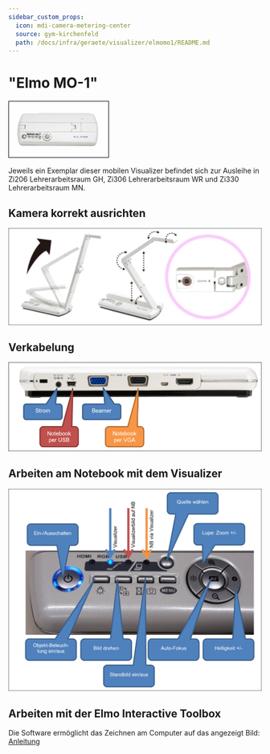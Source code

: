 ```yaml
---
sidebar_custom_props:
  icon: mdi-camera-metering-center
  source: gym-kirchenfeld
  path: /docs/infra/geraete/visualizer/elmomo1/README.md
---
```


#  "Elmo MO-1"


![](./images/elmomo1-01.png)

Jeweils ein Exemplar dieser mobilen Visualizer befindet sich zur Ausleihe in Zi206 Lehrerarbeitsraum GH, Zi306 Lehrerarbeitsraum WR und Zi330 Lehrerarbeitsraum MN.

## Kamera korrekt ausrichten

![](./images/elmomo1-03.png)

## Verkabelung

![](./images/elmomo1-02.png)

## Arbeiten am Notebook mit dem Visualizer

![](./images/elmomo1-04.png)

## Arbeiten mit der Elmo Interactive Toolbox

Die Software ermöglicht das Zeichnen am Computer auf das angezeigt Bild: [Anleitung](../elmointeractive/)
